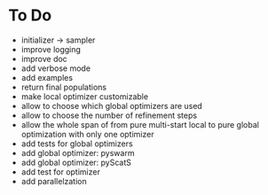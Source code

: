# To Do

- initializer -> sampler
- improve logging
- improve doc
- add verbose mode
- add examples
- return final populations
- make local optimizer customizable
- allow to choose which global optimizers are used
- allow to choose the number of refinement steps
- allow the whole span of from pure multi-start local to pure global optimization with only one optimizer
- add tests for global optimizers 
- add global optimizer: pyswarm
- add global optimizer: pyScatS
- add test for optimizer
- add parallelzation

